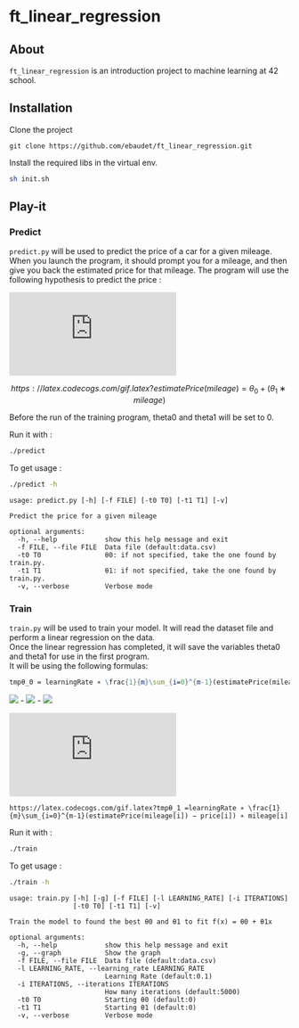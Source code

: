 # ft_linear_regression

## About

`ft_linear_regression` is an introduction project to machine learning at 42 school.

## Installation

Clone the project

```shell
git clone https://github.com/ebaudet/ft_linear_regression.git
```

Install the required libs in the virtual env.

```sh
sh init.sh
```

## Play-it

### Predict

`predict.py` will be used to predict the price of a car for a given mileage. When you launch the program, it should prompt you for a mileage, and then give you back the estimated price for that mileage. The program will use the following hypothesis to predict the price :

![estimatePrice(mileage) = θ_0 + (θ_1 ∗ mileage)](https://latex.codecogs.com/gif.latex?estimatePrice(mileage)%20=%20%CE%B8_0%20+%20(%CE%B8_1%20%E2%88%97%20mileage))
```math
https://latex.codecogs.com/gif.latex?estimatePrice(mileage) = θ_0 + (θ_1 ∗ mileage)
```

Before the run of the training program, theta0 and theta1 will be set to 0.

Run it with :
```bash
./predict
```

To get usage :
```bash
./predict -h
```

```
usage: predict.py [-h] [-f FILE] [-t0 T0] [-t1 T1] [-v]

Predict the price for a given mileage

optional arguments:
  -h, --help            show this help message and exit
  -f FILE, --file FILE  Data file (default:data.csv)
  -t0 T0                θ0: if not specified, take the one found by train.py.
  -t1 T1                θ1: if not specified, take the one found by train.py.
  -v, --verbose         Verbose mode
```

### Train

`train.py` will be used to train your model. It will read the dataset file and perform a linear regression on the data.<br>
Once the linear regression has completed, it will save the variables theta0 and theta1 for use in the first program.<br>
It will be using the following formulas:

```mathematica
tmpθ_0 = learningRate ∗ \frac{1}{m}\sum_{i=0}^{m-1}(estimatePrice(mileage[i]) − price[i])
```

<img src="https://latex.codecogs.com/gif.latex?tmpθ_0 = learningRate ∗ \frac{1}{m}\sum_{i=0}^{m-1}(estimatePrice(mileage[i]) − price[i]) " />
- <img src="https://latex.codecogs.com/gif.latex?s=\text { sensor reading }  " />
- <img src="https://latex.codecogs.com/gif.latex?P(s | O_t )=\text { Probability of a sensor reading value when sleep onset is observed at a time bin } t " />

![equation](http://latex.codecogs.com/gif.latex?O_t%3D%5Ctext%20%7B%20Onset%20event%20at%20time%20bin%20%7D%20t)

```mma
https://latex.codecogs.com/gif.latex?tmpθ_1 =learningRate ∗ \frac{1}{m}\sum_{i=0}^{m-1}(estimatePrice(mileage[i]) − price[i]) ∗ mileage[i]
```

Run it with :
```bash
./train
```

To get usage :
```bash
./train -h
```

```
usage: train.py [-h] [-g] [-f FILE] [-l LEARNING_RATE] [-i ITERATIONS]
                [-t0 T0] [-t1 T1] [-v]

Train the model to found the best θ0 and θ1 to fit f(x) = θ0 + θ1x

optional arguments:
  -h, --help            show this help message and exit
  -g, --graph           Show the graph
  -f FILE, --file FILE  Data file (default:data.csv)
  -l LEARNING_RATE, --learning_rate LEARNING_RATE
                        Learning Rate (default:0.1)
  -i ITERATIONS, --iterations ITERATIONS
                        How many iterations (default:5000)
  -t0 T0                Starting θ0 (default:0)
  -t1 T1                Starting θ1 (default:0)
  -v, --verbose         Verbose mode
```



